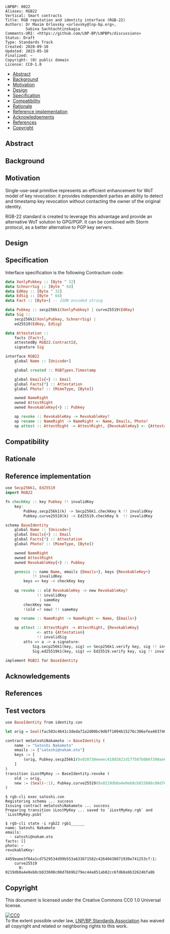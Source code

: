 ```
LNPBP: 0022
Aliases: RGB22
Vertical: Smart contracts
Title: RGB reputation and identity interface (RGB-22)
Authors: Dr Maxim Orlovsky <orlovsky@lnp-bp.org>,
         Sabina Sachtachtinskagia
Comments-URI: <https://github.com/LNP-BP/LNPBPs/discussions>
Status: Draft
Type: Standards Track
Created: 2020-09-10
Updated: 2023-05-10
Finalized: ~
Copyright: (0) public domain
License: CC0-1.0
```

- [Abstract](#abstract)
- [Background](#background)
- [Motivation](#motivation)
- [Design](#design)
- [Specification](#specification)
- [Compatibility](#compatibility)
- [Rationale](#rationale)
- [Reference implementation](#reference-implementation)
- [Acknowledgements](#acknowledgements)
- [References](#references)
- [Copyright](#copyright)


## Abstract


## Background


## Motivation

Single-use-seal primitive represents an efficient enhancement for WoT model of
key revocation: it provides independent parties an ability to detect and 
timestamp key revocation without contacting the owner of the original identity.

RGB-22 standard is created to leverage this advantage and provide an 
alternative WoT solution to GPG/PGP. It can be combined with Storm protocol,
as a better alternative to PGP key servers.


## Design


## Specification

Interface specification is the following Contractum code:

```haskell
data XonlyPubkey :: [Byte ^ 32]
data SchnorrSig :: [Byte ^ 64]
data EdKey :: [Byte ^ 32]
data EdSig :: [Byte ^ 64)
data Fact :: [Byte+] -- JSON encoded string

data Pubkey :: secp256k1(XonlyPubkey) | curve25519(EdKey)
data Sig ::
    secp256k1(XonlyPubkey, SchnorrSig) | 
    ed25519(EdKey, EdSig)

data Attestation ::
    facts [Fact+],
    attestedBy RGB22.ContractId,
    signature Sig

interface RGB22
    global Name :: [Unicode+]

    global created :: RGBTypes.Timestamp

    global Emails{+} :: Email
    global Facts{*} :: Attestation
    global Photo? :: (MimeType, [Byte])

    owned NameRight
    owned AttestRight
    owned RevokableKey{+} :: Pubkey

    op revoke :: RevokableKey -> RevokableKey?
    op rename :: NameRight -> NameRight <- Name, Emails, Photo?
    op attest :: AttestRight -> AttestRight, {RevokableKey} <- {Attestation}
```

## Compatibility


## Rationale


## Reference implementation

```haskell
use Secp256k1, Ed25519
import RGB22

fn checkKey :: key Pubkey !! invalidKey
    key:
        Pubkey.secp256k1(k) -> Secp256k1.checkKey k !! invalidKey
        Pubkey.curve25519(k) -> Ed25519.checkKey k  !! invalidKey

schema BaseIdentity
    global Name :: [Unicode+]
    global Emails{+} :: Email
    global Facts{*} :: Attestation
    global Photo? :: (MimeType, [Byte])

    owned NameRight
    owned AttestRight
    owned RevokableKey{+} :: Pubkey

    genesis :: name Name, emails {Emails+}, keys {RevokableKey+} 
            !! invalidKey
        keys => key -> checkKey key
     
    op revoke :: old RevokableKey -> new RevokableKey?
              !! invalidKey
               | sameKey
        checkKey new
        !(old =? new) !! sameKey

    op rename :: NameRight -> NameRight <- Name, {Emails+}

    op attest :: AttestRight -> AttestRight, {RevokableKey} 
              <- atts {Attestation}
              !! invalidSig
        atts => a -> a.signature:
            Sig.secp256k1(key, sig) => Secp256k1.verify key, sig !! invalidSig
            Sig.ed25519k1(key, sig) => Ed25519.verify key, sig !! invalidSig

implement RGB21 for BaseIdentity
```


## Acknowledgements


## References


## Test vectors

```haskell
use BaseIdentity from identity.con

let orig = Seal(fac503c4641c3deda72a2d00bc9d6ff1094b15276c386efea403746a91436772, 1)

contract meSatoshiNakamoto := BaseIdentity (
    name := "Satoshi Nakamoto"
    emails := {"satoshi@nakam.oto"}
    keys := [
        (orig, Pubkey.secp256k1(0x028730eeeec41802621d177507b086f390ae600ba3ca5e428b13913af4c2cd25b3))
    ]
)
transition iLostMyKey := BaseIdentity.revoke (
    old := orig,
    new := (Seal(~:1), Pubkey.curve25519(0x0219db0a4e0eb8cb833608c08d76b9b279ec44a851ab82cc6fd68a9b32624bfa8b))
)
```

```console
$ rgb-cli exec satoshi.con
Registering schema ... success
Issuing contract meSatoshiNakamoto ... success
Preparing transition iLostMyKey ... saved to `iLostMyKey.rgb` and `iLostMyKey.psbt`
```

```console
$ rgb-cli state -i rgb22 rgb1______
name: Satoshi Nakamoto
emails:
  - satoshi@nakam.oto
facts: []
photo: ~
revokableKey:
  - 4459eaee3f84a1cd7529534d99b553a633671582c42640438071930e741253cf:1: 
    curve25519
      0: 0219db0a4e0eb8cb833608c08d76b9b279ec44a851ab82cc6fd68a9b32624bfa8b
```


## Copyright

This document is licensed under the Creative Commons CC0 1.0 Universal license.

<p xmlns:dct="http://purl.org/dc/terms/">
  <a rel="license"
     href="http://creativecommons.org/publicdomain/zero/1.0/">
    <img src="http://i.creativecommons.org/p/zero/1.0/88x31.png" style="border-style:none;" alt="CC0" />
  </a>
  <br />
  To the extent possible under law,
  <a rel="dct:publisher" href="https://lnp-bp.org">
    <span property="dcl:title">LNP/BP Standards Association</span></a>
  has waived all copyright and related or neighboring rights to this work.
</p>